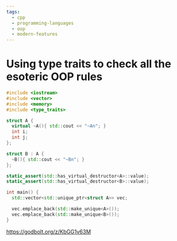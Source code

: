 ```yaml
---
tags:
  - cpp
  - programming-languages
  - oop
  - modern-features
---
```


# Using type traits to check all the esoteric OOP rules

```cpp
#include <iostream>
#include <vector>
#include <memory>
#include <type_traits>

struct A {
  virtual ~A(){ std::cout << "~An"; }
  int i;
  int j;
};

struct B : A {
  ~B(){ std::cout << "~Bn"; }
};

static_assert(std::has_virtual_destructor<A>::value);
static_assert(std::has_virtual_destructor<B>::value);

int main() {
  std::vector<std::unique_ptr<struct A>> vec;

  vec.emplace_back(std::make_unique<A>());
  vec.emplace_back(std::make_unique<B>());
}
```

https://godbolt.org/z/KbGG1v63M

